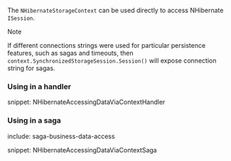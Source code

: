
The `NHibernateStorageContext` can be used directly to access NHibernate `ISession`.

> [!NOTE]
> If different connections strings were used for particular persistence features, such as sagas and timeouts, then `context.SynchronizedStorageSession.Session()` will expose connection string for sagas.


### Using in a handler

snippet: NHibernateAccessingDataViaContextHandler


### Using in a saga

include: saga-business-data-access

snippet: NHibernateAccessingDataViaContextSaga
